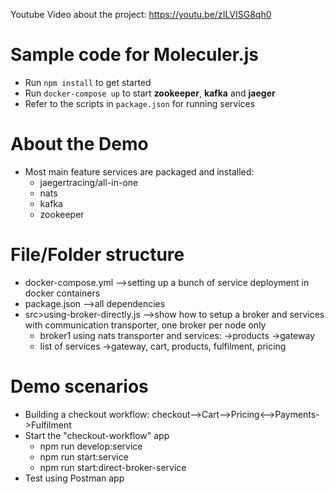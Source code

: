 Youtube Video about the project: https://youtu.be/zILVISG8qh0
# Sample code for Moleculer.js

- Run `npm install` to get started
- Run `docker-compose up` to start **zookeeper**, **kafka** and **jaeger**  
- Refer to the scripts in `package.json` for running services

# About the Demo
- Most main feature services are packaged and installed:
    - jaegertracing/all-in-one
    - nats
    - kafka
    - zookeeper
# File/Folder structure
- docker-compose.yml -->setting up a bunch of service deployment in docker containers
- package.json -->all dependencies
- src>using-broker-directly.js -->show how to setup a broker and services with communication transporter, one broker per node only
  - broker1 using nats transporter and services: ->products ->gateway
  - list of services ->gateway, cart, products, fulfilment, pricing
# Demo scenarios
- Building a checkout workflow:
     checkout-->Cart-->Pricing<-->Payments->Fulfilment
- Start the "checkout-workflow" app
   - npm run develop:service
   - npm run start:service
   - npm run start:direct-broker-service
- Test using Postman app
